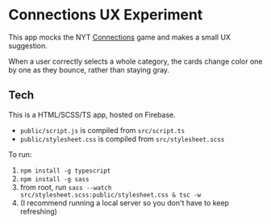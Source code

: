# Connections UX Experiment

This app mocks the NYT [Connections](https://www.nytimes.com/games/connections) game and makes a small UX suggestion.

When a user correctly selects a whole category, the cards change color one by one as they bounce, rather than staying gray.

## Tech

This is a HTML/SCSS/TS app, hosted on Firebase.

- `public/script.js` is compiled from `src/script.ts`
- `public/stylesheet.css` is compiled from `src/stylesheet.scss`

To run:

1. `npm install -g typescript`
2. `npm install -g sass`
3. from root, run `sass --watch src/stylesheet.scss:public/stylesheet.css & tsc -w`
4. (I recommend running a local server so you don't have to keep refreshing)
